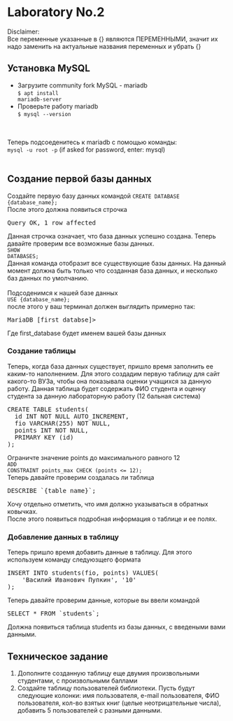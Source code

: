 # Laboratory No.2

Disclaimer:<br>
Все переменные указанные в {} являются ПЕРЕМЕННЫМИ, значит их надо заменить на актуальные названия переменных и убрать {}

## Установка MySQL
- Загрузите community fork MySQL - mariadb<br>
<code>$ apt install mariadb-server</code>
- Проверьте работу mariadb<br>
<code>$ mysql --version</code>
<br>
<br>
Теперь подсоеденитесь к mariadb с помощью команды: <br>
<code>mysql -u root -p</code> (if asked for password, enter: mysql)<br>
<br>

## Создание первой базы данных
Создайте первую базу данных командой
<code>CREATE DATABASE {database_name};</code>
<br>
После этого должна появиться строчка
<pre>
Query OK, 1 row affected 
</pre>
Данная строчка означает, что база данных успешно создана.
Теперь давайте проверим все возможные базы данных.
<br>
<code>SHOW DATABASES;</code><br>
Данная команда отобразит все существующие базы данных. На данный момент должна быть только что созданная база данных, и несколько баз данных по умолчанию.<br>
<br>
Подсоденимся к нашей базе данных<br>
<code>USE {database_name};</code><br>
после этого у ваш терминал должен выглядить примерно так:
<pre>
MariaDB [first_databse]>
</pre>
Где first_database будет именем вашей базы данных
<br>

### Создание таблицы
Теперь, когда база данных существует, пришло время заполнить ее каким-то наполнением. Для этого создадим первую таблицу для сайт какого-то ВУЗа, чтобы она показывала оценки учащихся за данную работу. Данная таблица будет содержать ФИО студента и оценку студента за данную лабораторную работу (12 бальная система)
<br>
<pre>
CREATE TABLE students(
  id INT NOT NULL AUTO_INCREMENT,
  fio VARCHAR(255) NOT NULL,
  points INT NOT NULL,
  PRIMARY KEY (id)
);
</pre>
Ограничте значение points до максимального равного 12<br>
<code>ADD CONSTRAINT points_max CHECK (points <= 12);</code><br>
Теперь давайте проверим создалась ли таблица<br>
<pre>DESCRIBE `{table_name}`;</pre>
Хочу отдельно отметить, что имя должно указываться в обратных ковычках. <br>
После этого появиться подробная информация о таблице и ее полях.
<br>

### Добавление данных в таблицу
Теперь пришло время добавить данные в таблицу. Для этого используем команду следуюзщего формата<br>
<pre>
INSERT INTO students(fio, points) VALUES(
    'Василий Иванович Пупкин', '10'
);
</pre>
Теперь давайте проверим данные, которые вы ввели командой<br>
<pre>SELECT * FROM `students`;</pre>
Должна появиться таблица students из базы данных, с введеными вами данными.
<br>



## Техническое задание
1. Дополните созданную таблицу еще двумия произвольными студентами, с произвольными баллами
2. Создайте таблицу пользователей библиотеки. Пусть будут следующие колонки: имя пользователя, e-mail пользователя, ФИО пользователя, кол-во взятых книг (целые неотрицательные числа), добавить 5 пользователей с разными данными.